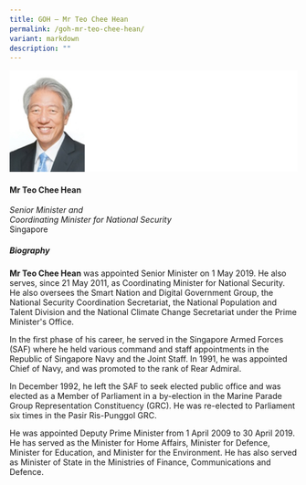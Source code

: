 ```yaml
---
title: GOH – Mr Teo Chee Hean
permalink: /goh-mr-teo-chee-hean/
variant: markdown
description: ""
---
```

![](/images/2024%20speakers/Mr_Teo_Chee_Han.png)

#### **Mr Teo Chee Hean**

*Senior Minister and <br>Coordinating Minister for National Security*
<br>Singapore

##### **Biography**
**Mr Teo Chee Hean** was appointed Senior Minister on 1 May 2019. He also serves, since 21 May 2011, as Coordinating Minister for National Security. He also oversees the Smart Nation and Digital Government Group, the National Security Coordination Secretariat, the National Population and Talent Division and the National Climate Change Secretariat under the Prime Minister's Office.

In the first phase of his career, he served in the Singapore Armed Forces (SAF) where he held various command and staff appointments in the Republic of Singapore Navy and the Joint Staff. In 1991, he was appointed Chief of Navy, and was promoted to the rank of Rear Admiral.

In December 1992, he left the SAF to seek elected public office and was elected as a Member of Parliament in a by-election in the Marine Parade Group Representation Constituency (GRC). He was re-elected to Parliament six times in the Pasir Ris-Punggol GRC.

He was appointed Deputy Prime Minister from 1 April 2009 to 30 April 2019. He has served as the Minister for Home Affairs, Minister for Defence, Minister for Education, and Minister for the Environment.  He has also served as Minister of State in the Ministries of Finance, Communications and Defence.


